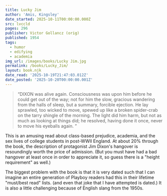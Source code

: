 ```yaml
---
title: Lucky Jim
author: 'Amis, Kingsley'
date_started: 2025-10-11T00:00:00.000Z
src: lvccld
pages: 296
publisher: Victor Gollancz (orig)
published: 1954
tags:
  - humor
  - edifying
  - academia
img_url: /images/books/Lucky Jim.jpg
permalink: /books/Lucky_Jim/
layout: book.njk
date_read: '2025-10-19T21:47:03.012Z'
date_posted: '2025-10-20T00:00:00.001Z'
---
```

<blockquote>
“DIXON was alive again. Consciousness was upon him before he could get out of the way; not for him the slow, gracious wandering from the halls of sleep, but a summary, forcible ejection. He lay sprawled, too wicked to move, spewed up like a broken spider-crab on the tarry shingle of the morning. The light did him harm, but not as much as looking at things did; he resolved, having done it once, never to move his eyeballs again. ”
</blockquote>

This is an amusing read about class-based prejudice, academia, and the sex lives of college students in post-WWII England.  At about 20% through the book, the description of protagonist Jim Dixon's hangover is resoundingly worth the price of admission.  (But you must have had a bad hangover at least once in order to appreciate it, so guess there is a "height requirement" as well.)

The biggest problem with the book is that it is very dated such that I can imagine an entire generation of Playboy readers had this in their lifetime "must/best read" lists. (and even that joke that I have attempted is dated.) It is also a little challenging because of English slang from the 1950s.

<!--

Jim Dixon, lecturer in history (stalky & wide; chubby) and his music-obsessed boss Professor Edward (Ned) (neddy) Welch (tall and weedy, lank white hair) 

* <span meta="2.7@2025-10-13T03:09:08.806Z"></span> “Welch had been flicking water from his hands, a movement he now arrested. He looked like an African savage being shown a simple conjuring trick. He said: 'Coffee-time?”

* <span meta="5.9@2025-10-13T03:09:45.064Z"></span> “He half-listened for a minute or so while Margaret described how good Mrs Welch had been to her in fetching her from the hospital and installing her at the Welches' home to convalesce. She had undoubtedly been very kind to Margaret, even though at other times, when publicly disagreeing with her husband for example, she was the only living being capable of making Dixon sympathize with him.”

* <span meta="12.1@2025-10-13T19:58:43.632Z"></span> “There was no reason to suppose that the week-end would contain anything better than the familiar mixture of predicted boredom with unpredicted boredom, but for the moment he was unable to believe this. The acceptance of his article might be the prelude to a run of badly-needed luck. He was going to meet some people who might well prove interesting and amusing. ”

* <span meta="17.5@2025-10-13T20:43:26.494Z"></span> (I don't understand this.) “Oh, in a fortnight or so, I expect,' Bertrand said, then added significantly: 'Miss Callaghan and I have another engagement for next week-end. You'll understand I don't want to miss that.''The week-end after's the Summer Ball at the College.' Margaret cut in quickly, in an attempt, Dixon supposed, to smother the overtones of this last declaration. How could Bertrand possibly bring himself to say things like that in front of one woman he hardly knew and one man he must guess hadn't liked him all that much at a first meeting?”

* <span meta="23.1@2025-10-14T03:53:56.220Z"></span> “DIXON was alive again. Consciousness was upon him before he could get out of the way; not for him the slow, gracious wandering from the halls of sleep, but a summary, forcible ejection. He lay sprawled, too wicked to move, spewed up like a broken spider-crab on the tarry shingle of the morning. The light did him harm, but not as much as looking at things did; he resolved, having done it once, never to move his eyeballs again. ”

* <span meta="23.1@2025-10-14T14:47:03.012Z"></span> “Had he done all this himself? Or had a wayfarer, a burglar, camped out in his room? Or was he the victim of some Horla fond of tobacco? He thought that on the whole he must have done it himself, and wished he hadn't.”

-->